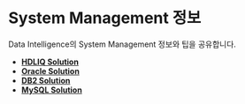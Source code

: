 # System Management 정보
Data Intelligence의 System Management 정보와 팁을 공유합니다. <br>

- **[HDLIQ Solution](vsolution_hdliq/)**
- **[Oracle Solution](vsolution_oracle/)**
- **[DB2 Solution](vsolution_db2/)**
- **[MySQL Solution](vsolution_mysql/)**
